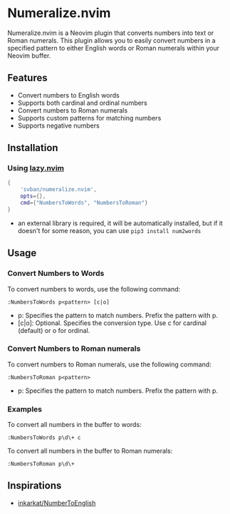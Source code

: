 # Numeralize.nvim

Numeralize.nvim is a Neovim plugin that converts numbers into text or Roman numerals. This plugin allows you to easily convert numbers in a specified pattern to either English words or Roman numerals within your Neovim buffer.

## Features
- Convert numbers to English words
- Supports both cardinal and ordinal numbers
- Convert numbers to Roman numerals
- Supports custom patterns for matching numbers
- Supports negative numbers

## Installation
### Using [lazy.nvim](https://github.com/folke/lazy.nvim)
```lua
{
    'svban/numeralize.nvim',
    opts={},
    cmd={"NumbersToWords", "NumbersToRoman"}
}
```
- an external library is required, it will be automatically installed, but if it doesn't for some reason, you can use `pip3 install num2words`

## Usage
### Convert Numbers to Words
To convert numbers to words, use the following command:
``` vim
:NumbersToWords p<pattern> [c|o]
```
- p<pattern>: Specifies the pattern to match numbers. Prefix the pattern with p.
- [c|o]: Optional. Specifies the conversion type. Use c for cardinal (default) or o for ordinal.

### Convert Numbers to Roman numerals
To convert numbers to Roman numerals, use the following command:
```vim
:NumbersToRoman p<pattern>
```
- p<pattern>: Specifies the pattern to match numbers. Prefix the pattern with p.

### Examples

To convert all numbers in the buffer to words:
```vim
:NumbersToWords p\d\+ c
```

To convert all numbers in the buffer to Roman numerals:
```vim
:NumbersToRoman p\d\+
```

## Inspirations
- [inkarkat/NumberToEnglish](https://github.com/inkarkat/NumberToEnglish)
